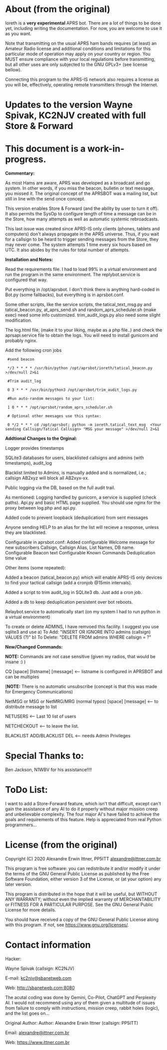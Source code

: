 
# About (from the original)

Ioreth is a **very experimental** APRS bot. There are a lot of things to be
done yet, including writing the documentation. For now, you are welcome to
use it as you want.

Note that transmitting on the usual APRS ham bands requires (at least) an
Amateur Radio license and additional conditions and limitations for this
particular mode of operation may apply on your country or region. You MUST
ensure compliance with your local regulations before transmitting, but all
other uses are only subjected to the GNU GPLv3+ (see license bellow).

Connecting this program to the APRS-IS network also requires a license as
you will be, effectively, operating remote transmitters through the Internet.

# Updates to the version Wayne Spivak, KC2NJV created with full Store & Forward
# This document is a work-in-progress.

<b> Commentary:</b>

As most Hams are aware, APRS was developed as a broadcast and go system.  In other words, if you miss the beacon, bulletin or text message, you missed it.
The original concept of the APRSBOT was a mailing list, but still in line with the send once concept. 

This version enables Store & Forward (and the ability by user to turn it off).  It also permits the SysOp to configure length of time a message can be in the Store, how many attempts as well as automatic systemic rebroadcasts.  

This last issue was created since APRS-IS only clients (phones, tablets and computers) don't always propagate in the APRS universe.  Thus, if you wait for a callsign to be heard to trigger sending messages from the Store, they may never come.  The system attempts 1 time every six hours based on UTC.   It also abides by the rules for total number of attempts.


<b>Installation and Notes:</b>  

Read the requirements file.  I had to load 99% in a virtual environment and run the program in the same environment.  The replybot.service is configured that way.

Put everything in /opt/aprsbot.  I don't think there is anything hard-coded in Bot.py (some fallbacks), but everything is in aprsbot.conf.

Some other scripts, like the service scripts, the tatical_text_msg.py and tatical_beacon.py, at_aprs_send.sh and random_aprs_scheduler.sh (make exec) need some info customized. trim_audit_logs.py also need some slight modification.

The log.html file, (make it to your liking, maybe as a php file..) and check the aprsapi.service file to obtain the logs.  You will need to install gunicorn and probably nginx.

Add the following cron jobs 

     #send beacon
     
     */3 * * * * /usr/bin/python /opt/aprsbot/ioreth/tatical_beacon.py  >/dev/null 2>&1
     
     #Trim audit_log

     0 3 * * * /usr/bin/python3 /opt/aprsbot/trim_audit_logs.py

     #Run auto-random messages to your list:

     1 0 * * * /opt/aprsbot/random_aprs_scheduler.sh

     # Optional other meesages use this syntax:
     
     0 */2 * * * cd /opt/aprsbot; python -m ioreth.tatical_text_msg  <Your sending Callsign/Tatical Callsign> "MSG your message" >/dev/null 2>&1


<b>Addtional Changes to the Orginal:</b>

Logger provides timestamps

SQLite3 databases for users, blacklisted callsigns and admins (with timestamps), audit_log

Blacklist limited to Admins, is manually added and is normalized, i.e.; callsign AB2xyz will block all AB2xyx-xx.

Public logging via the DB, based on the full audit trail.  

As mentioned: Logging handled by gunicorn, a service is supplied (check paths). Api.py and basic HTML page supplied.  You should use nginx for the proxy between log.php and api.py.

Added code to prevent loopback (deduplication) from sent messages

Anyone sending HELP to an alias for the list will recieve a response, unless they are blacklisted.

Configurable in aprsbot.conf:
Added configurable Welcome message for new subscribers
Callsign, Callsign Alias, List Names, DB name.
Configurable Beacon text
Configurable Known Commands
Deduplication time value

Other items (some repeated):

Added a beacon (tatical_beacon.py) which will enable APRS-IS only devices to find your tactical callsign (add a cronjob @15min intervals).

Added a script to trim audit_log in SQLite3 db.  Just add a cron job.

Added a db to keep deduplication persistent over bot reboots.  

Relaybot.service to automatically start (on my system I had to run python in a virtual environment)

To create or delete ADMINS, I have remvoed this facility.  I suggest you use sqlite3 and use
a) To Add:
    "INSERT OR IGNORE INTO admins (callsign) VALUES (?)"
b) To Delete:
     "DELETE FROM admins WHERE callsign = ?"
     
<b>New/Changed Commands:</b>

<b>NOTE:</b> Commands are not case sensitive (given my radios, that would be insane :) )

CQ [space] [listname] [message] <-- listname is configured in APRSBOT and can be multiples

[<b>NOTE:</b> There is no automatic unsubscribe (concept is that this was made for Emergency Communications)

NetMSG or MSG or NetMRG/MRG (normal typos) [space] [message] <-- to distribute message to list

NETUSERS  <-- Last 10 list of users

NETCHECKOUT  <-- to leave the list.

BLACKLIST ADD/BLACKLIST DEL <-- needs Admin Privileges

# Special Thanks to:

Ben Jackson, N1WBV for his assistance!!!!

# ToDo List:

I want to add a Store-Forward feature, which isn't that difficult, except can't gain the assistance of any AI to do it properly without major mission creep and unbelievable complexity.  The four major AI's have failed to achieve the goals and requirements of this feature.  Help is appreciated from real Python programmers...

# License (from the original)

Copyright (C) 2020  Alexandre Erwin Ittner, PP5ITT <alexandre@ittner.com.br>

This program is free software: you can redistribute it and/or modify
it under the terms of the GNU General Public License as published by
the Free Software Foundation, either version 3 of the License, or
(at your option) any later version.

This program is distributed in the hope that it will be useful,
but WITHOUT ANY WARRANTY; without even the implied warranty of
MERCHANTABILITY or FITNESS FOR A PARTICULAR PURPOSE.  See the
GNU General Public License for more details.

You should have received a copy of the GNU General Public License
along with this program.  If not, see <https://www.gnu.org/licenses/>.



# Contact information

Hacker:

Wayne Spivak (callsign: KC2NJV)

E-mail: <kc2njv@sbanetweb.com>

Web: <http://sbanetweb.com:8080>

The acutal coding was done by Gemini, Co-Pilot, ChatGPT and Perplexity AI.  I would not recommend using any of them given a multitude of issues from failure to comply with instructions, mission creep, rabbit holes (logic), and the list goes on...

Original Author:
Author: Alexandre Erwin Ittner   (callsign: PP5ITT)

Email: <alexandre@ittner.com.br>

Web: <https://www.ittner.com.br>
